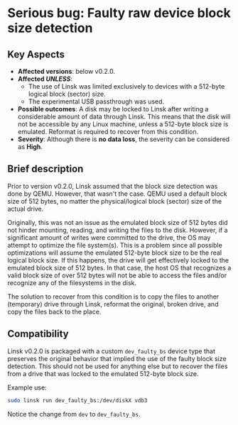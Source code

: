 # Serious bug: Faulty raw device block size detection

## Key Aspects

* **Affected versions**: below v0.2.0.
* **Affected *UNLESS***:
  * The use of Linsk was limited exclusively to devices with a 512-byte logical block (sector) size.
  * The experimental USB passthrough was used.
* **Possible outcomes**: A disk may be locked to Linsk after writing a considerable amount of data through Linsk. This means that the disk will not be accessible by any Linux machine, unless a 512-byte block size is emulated. Reformat is required to recover from this condition.
* **Severity**: Although there is **no data loss**, the severity can be considered as **High**.

## Brief description

Prior to version v0.2.0, Linsk assumed that the block size detection was done by QEMU. However, that wasn't the case. QEMU used a default block size of 512 bytes, no matter the physical/logical block (sector) size of the actual drive.

Originally, this was not an issue as the emulated block size of 512 bytes did not hinder mounting, reading, and writing the files to the disk. However, if a significant amount of writes were committed to the drive, the OS may attempt to optimize the file system(s). This is a problem since all possible optimizations will assume the emulated 512-byte block size to be the real logical block size. If this happens, the drive will get effectively locked to the emulated block size of 512 bytes. In that case, the host OS that recognizes a valid block size of over 512 bytes will not be able to access the files and/or recognize any of the filesystems in the disk.

The solution to recover from this condition is to copy the files to another (temporary) drive through Linsk, reformat the original, broken drive, and copy the files back to the place.

## Compatibility

Linsk v0.2.0 is packaged with a custom `dev_faulty_bs` device type that preserves the original behavior that implied the use of the faulty block size detection. This should not be used for anything else but to recover the files from a drive that was locked to the emulated 512-byte block size.

Example use:
```sh
sudo linsk run dev_faulty_bs:/dev/diskX vdb3
```

Notice the change from `dev` to `dev_faulty_bs`.